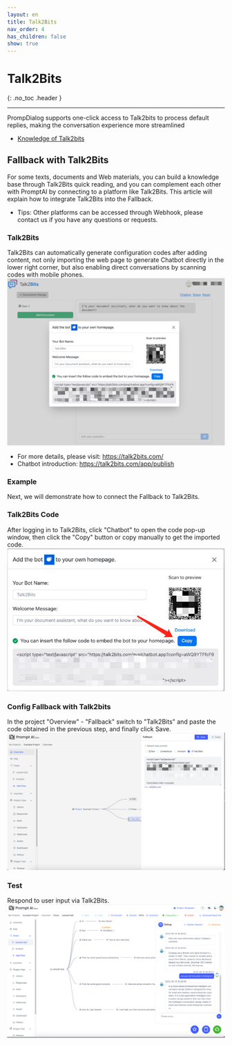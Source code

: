 ```yaml
---
layout: en
title: Talk2Bits
nav_order: 4
has_children: false
show: true
---
```


# Talk2Bits
{: .no_toc .header }

----
PrompDialog supports one-click access to Talk2bits to process default replies, making the conversation experience more streamlined
- [Knowledge of Talk2bits](/docs/knowledge_base/)

## Fallback with Talk2Bits

For some texts, documents and Web materials, you can build a knowledge base through Talk2Bits quick reading, and you can complement each other with PromptAI by connecting to a platform like Talk2Bits.
This article will explain how to integrate Talk2Bits into the Fallback.

* Tips: Other platforms can be accessed through Webhook, please contact us if you have any questions or requests.

### Talk2Bits

Talk2Bits can automatically generate configuration codes after adding content, not only importing the web page to generate Chatbot directly in the lower right corner, but also enabling direct conversations by scanning codes with mobile phones.
![01-defalut-reply.jpg](/assets/images/default_reply/01-default-reply.jpg)

* For more details, please visit: https://talk2bits.com/
* Chatbot introduction: https://talk2bits.com/app/publish

### Example

Next, we will demonstrate how to connect the Fallback to Talk2Bits.

### Talk2Bits Code

After logging in to Talk2Bits, click "Chatbot" to open the code pop-up window, then click the "Copy" button or copy manually to get the imported code.![02-default-reply.jpg](/assets/images/default_reply/02-default-reply.jpg)


### Config Fallback with Talk2bits

In the project "Overview" - "Fallback" switch to "Talk2Bits" and paste the code obtained in the previous step, and finally click Save.
![03-default-reply.jpg](/assets/images/default_reply/03-default-reply.jpg)

### Test

Respond to user input via Talk2Bits.
![04-default-reply.jpg](/assets/images/default_reply/04-default-reply.jpg)
